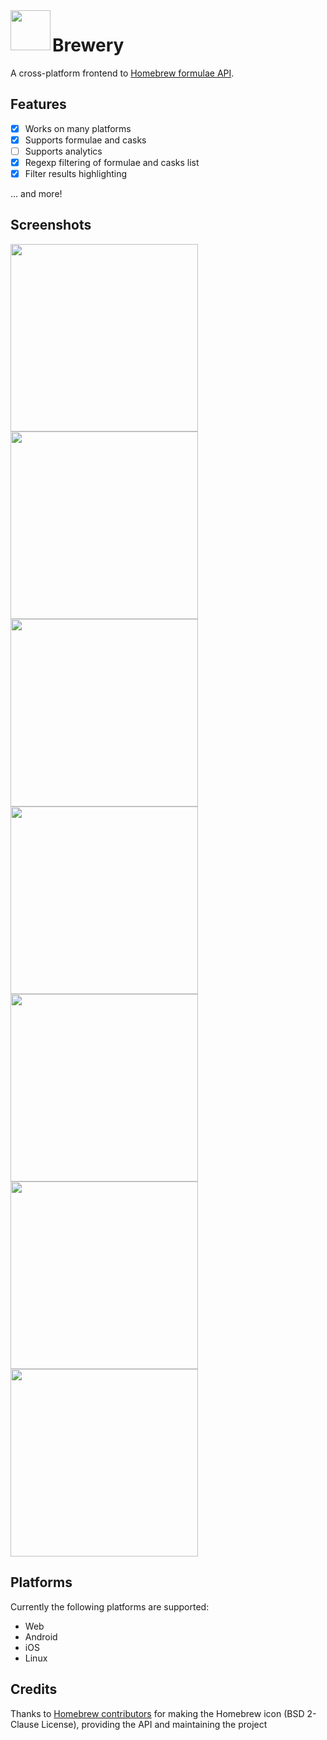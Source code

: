 <img align="left" width="64" height="64" src="icons/icon.png">
<h1>Brewery</h1>

A cross-platform frontend to [Homebrew formulae API](https://formulae.brew.sh).

## Features

- [x] Works on many platforms
- [x] Supports formulae and casks
- [ ] Supports analytics
- [x] Regexp filtering of formulae and casks list
- [x] Filter results highlighting

... and more!

## Screenshots

<img src="screenshots/flutter_01.png" width=300>
<img src="screenshots/flutter_02.png" width=300>
<img src="screenshots/flutter_03.png" width=300>
<img src="screenshots/flutter_04.png" width=300>
<img src="screenshots/flutter_05.png" width=300>
<img src="screenshots/flutter_06.png" width=300>
<img src="screenshots/flutter_07.png" width=300>

## Platforms

Currently the following platforms are supported:
- Web
- Android
- iOS
- Linux

## Credits

Thanks to <a href="https://brew.sh" title="brew">Homebrew contributors</a> for making the Homebrew icon (BSD 2-Clause License), providing the API and maintaining the project

